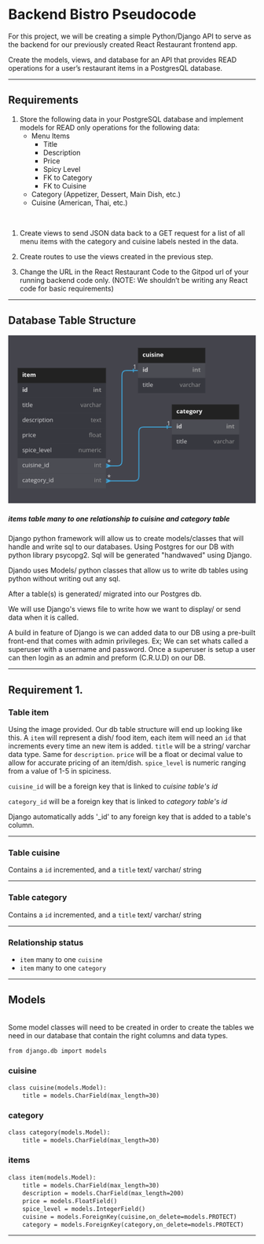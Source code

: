 # Backend Bistro Pseudocode

For this project, we will be creating a simple Python/Django API to serve as the backend for our previously created React Restaurant frontend app. 


Create the models, views, and database for an API that provides READ operations for a user’s restaurant items in a PostgresQL database.

---

## Requirements

1. Store the following data in your PostgreSQL database and implement models for READ only operations for the following data:
    - Menu Items
        - Title
        - Description
        - Price
        - Spicy Level
        - FK to Category
        - FK to Cuisine
    - Category (Appetizer, Dessert, Main Dish, etc.)
    - Cuisine (American, Thai, etc.)

<br/>

1. Create views to send JSON data back to a GET request for a list of all menu items with the category and cuisine labels nested in the data.

1. Create routes to use the views created in the previous step.
            
1. Change the URL in the React Restaurant Code to the Gitpod url of your running backend code only. (NOTE: We shouldn’t be writing any React code for basic requirements)

- - - 

## Database Table Structure

![database-tables](./pseudo_img/dbdiagram.png)
##### items table many to one relationship to cuisine and category table

Django python framework will allow us to create models/classes that will handle and write sql to our databases. Using Postgres for our DB with python library psycopg2. Sql will be generated "handwaved" using Django.

Djando uses Models/ python classes that allow us to write db tables using python without writing out any sql. 

After a table(s) is generated/ migrated into our Postgres db.

We will use Django's views file to write how we want to display/ or send data when it is called.

A build in feature of Django is we can added data to our DB using a pre-built front-end that comes with admin privileges. Ex; We can set whats called a superuser with a username and password. Once a superuser is setup a user can then login as an admin and preform (C.R.U.D) on our DB.

---

## Requirement 1.

### Table item

Using the image provided. Our db table structure will end up looking like this.  A `item` will represent a dish/ food item, each item will need an `id` that increments every time an new item is added. `title` will be a string/ varchar data type. Same for `description`. `price` will be a float or decimal value to allow for accurate pricing of an item/dish.  `spice_level` is numeric ranging from a value of 1-5 in spiciness. 

`cuisine_id` will be a foreign key that is linked to *cuisine table's id*

`category_id` will be a foreign key that is linked to *category table's id*

Django automatically adds '_id' to any foreign key that is added to a table's column.

---

### Table cuisine

Contains a `id` incremented, and a `title` text/ varchar/ string

---

### Table category

Contains a `id` incremented, and a `title` text/ varchar/ string

---
### Relationship status

- `item` many to one `cuisine`
- `item` many to one `category`

---

## Models

<br/>
Some model classes will need to be created in order to create the tables we need in our database that contain the right columns and data types.

```
from django.db import models
```

### cuisine
```
class cuisine(models.Model):
    title = models.CharField(max_length=30)
```

### category
```
class category(models.Model):
    title = models.CharField(max_length=30)
```

### items
```
class item(models.Model):
    title = models.CharField(max_length=30)
    description = models.CharField(max_length=200)
    price = models.FloatField()
    spice_level = models.IntegerField()
    cuisine = models.ForeignKey(cuisine,on_delete=models.PROTECT)
    category = models.ForeignKey(category,on_delete=models.PROTECT)

```

---









